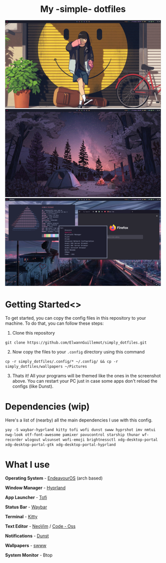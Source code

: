 <h1 style="text-align: center;"> My -simple- dotfiles </h1>

![](https://github.com/ElwannGuillemot/simply_dotfiles/blob/main/media/neutral.png?raw=true)
![](https://github.com/ElwannGuillemot/simply_dotfiles/blob/main/media/neutral-2.png?raw=true)
![](https://github.com/ElwannGuillemot/simply_dotfiles/blob/main/media/neofetch.png?raw=true)

# Getting Started<>
To get started, you can copy the config files in this repository to your machine. To do that, you can follow these steps:

1. Clone this repository
```
git clone https://github.com/ElwannGuillemot/simply_dotfiles.git
```

2. Now copy the files to your `.config` directory using this command
```
cp -r simply_dotfiles/.config/* ~/.config/ && cp -r simply_dotfiles/wallpapers ~/Pictures
```

3. Thats it! All your programs will be themed like the ones in the screenshot above. You can restart your PC just in case some apps don't reload the configs (like Dunst).

# Dependencies (wip)
Here's a list of (nearby) all the main dependencies I use with this config.
```
yay -S waybar-hyprland kitty tofi wofi dunst swww hyprshot imv nmtui nwg-look otf-font-awesome pamixer pavucontrol starship thunar wf-recorder wlogout wlsunset wofi-emoji brightnessctl xdg-desktop-portal xdg-desktop-portal-gtk xdg-desktop-portal-hyprland
```

# What I use
**Operating System** - [EndeavourOS](https://endeavouros.com) (arch based)

**Window Manager** - [Hyprland](https://hyprland.org)

**App Launcher** - [Tofi](https://github.com/philj56/tofi)

**Status Bar** - [Waybar](https://github.com/Alexays/Waybar)

**Terminal** - [Kitty](https://github.com/kovidgoyal/kitty)

**Text Editor** - [NeoVim](https://neovim.io) / [Code - Oss](https://github.com/microsoft/vscode)

**Notifications** - [Dunst](https://dunst-project.org)

**Wallpapers** - [swww](https://github.com/Horus645/swww)

**System Monitor** - Btop
